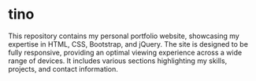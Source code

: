 # tino
This repository contains my personal portfolio website, showcasing my expertise in HTML, CSS, Bootstrap, and jQuery. The site is designed to be fully responsive, providing an optimal viewing experience across a wide range of devices. It includes various sections highlighting my skills, projects, and contact information.
